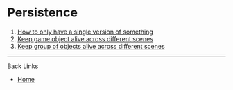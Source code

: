 # Persistence

1. [How to only have a single version of something](./documents/singleton)
2. [Keep game object alive across different scenes](./documents/persist_across_scenes.md)
3. [Keep group of objects alive across different scenes](./documents/persist_group_across_scenes.md)

---
Back Links

* [Home](../index.md)